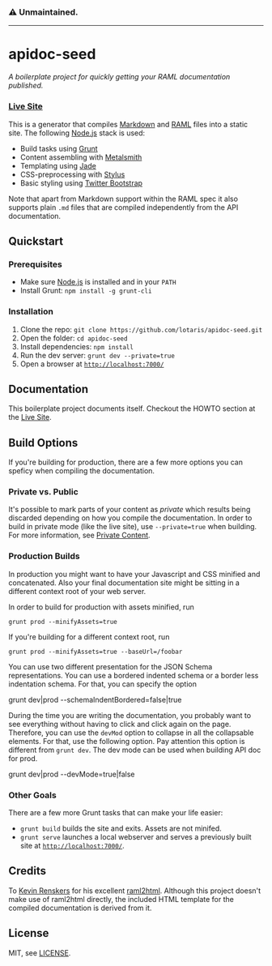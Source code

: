 ### :warning: Unmaintained.

---

# apidoc-seed

*A boilerplate project for quickly getting your RAML documentation published.*

### [Live Site](https://lotaris.github.com/apidoc-seed)

This is a generator that compiles [Markdown][md] and [RAML][raml] files into a
static site. The following [Node.js][node] stack is used:

 - Build tasks using [Grunt][grunt]
 - Content assembling with [Metalsmith][metalsmith]
 - Templating using [Jade][jade]
 - CSS-preprocessing with [Stylus][stylus]
 - Basic styling using [Twitter Bootstrap][bootstrap]

Note that apart from Markdown support within the RAML spec it also supports 
plain `.md` files that are compiled independently from the API documentation.


## Quickstart

### Prerequisites

  - Make sure [Node.js][node] is installed and in your `PATH`
  - Install Grunt: `npm install -g grunt-cli`


### Installation

  1. Clone the repo: `git clone https://github.com/lotaris/apidoc-seed.git`
  2. Open the folder: `cd apidoc-seed`
  3. Install dependencies: `npm install`
  4. Run the dev server: `grunt dev --private=true`
  5. Open a browser at [`http://localhost:7000/`](http://localhost:7000/)


## Documentation

This boilerplate project documents itself. Checkout the HOWTO section at the
[Live Site](https://lotaris.github.com/apidoc-seed).


## Build Options

If you're building for production, there are a few more options you can speficy
when compiling the documentation.

### Private vs. Public

It's possible to mark parts of your content as *private* which results being
discarded depending on how you compile the documentation. In order to build in
private mode (like the live site), use `--private=true` when building. For 
more information, see [Private Content][doc-private].

### Production Builds

In production you might want to have your Javascript and CSS minified and 
concatenated. Also your final documentation site might be sitting in a 
different context root of your web server.

In order to build for production with assets minified, run

	grunt prod --minifyAssets=true

If you're building for a different context root, run

	grunt prod --minifyAssets=true --baseUrl=/foobar

You can use two different presentation for the JSON Schema representations. You can use a bordered indented schema or
a border less indentation schema. For that, you can specify the option

  grunt dev|prod --schemaIndentBordered=false|true
  
During the time you are writing the documentation, you probably want to see everything without having to click and click
again on the page. Therefore, you can use the `devMod` option to collapse in all the collapsable elements. For that, use
the following option. Pay attention this option is different from `grunt dev`. The dev mode can be used when building 
API doc for prod.

  grunt dev|prod --devMode=true|false

### Other Goals

There are a few more Grunt tasks that can make your life easier:

 - `grunt build` builds the site and exits. Assets are not minifed.
 - `grunt serve` launches a local webserver and serves a previously built site
   at [`http://localhost:7000/`](http://localhost:7000/).

## Credits

To [Kevin Renskers](https://github.com/kevinrenskers) for his excellent
[raml2html](https://github.com/kevinrenskers/raml2html). Although this project
doesn't make use of raml2html directly, the included HTML template for the 
compiled documentation is derived from it.


## License

MIT, see [LICENSE](LICENSE).


[node]: http://nodejs.org/
[md]: http://daringfireball.net/projects/markdown/syntax
[raml]: http://raml.org/
[grunt]: http://gruntjs.com/
[metalsmith]: http://www.metalsmith.io/
[jade]: http://jade-lang.com/
[stylus]: http://learnboost.github.io/stylus/
[bootstrap]: http://getbootstrap.com/
[doc-private]: http://lotaris.github.io/apidoc-seed/howto/private-content/

